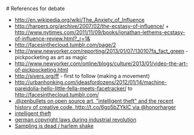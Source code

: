 # References for debate
* http://en.wikipedia.org/wiki/The_Anxiety_of_Influence
* http://harpers.org/archive/2007/02/the-ecstasy-of-influence/ + http://www.nytimes.com/2011/11/09/books/jonathan-lethems-ecstasy-of-influence-review.html?_r=1&
* http://facesinthecloud.tumblr.com/page/2
* http://www.newyorker.com/reporting/2013/01/07/130107fa_fact_green - pickpocketing as art as magic
* http://www.newyorker.com/online/blogs/culture/2013/01/video-the-art-of-pickpocketing.html
* http://sivers.org/ff - first to follow (making a movement) 
* http://urbanhonking.com/ideasfordozens/2012/01/14/machine-pareidolia-hello-little-fella-meets-facetracker/ to http://facesinthecloud.tumblr.com/
* [.@zenbullets on open source art, "intelligent theft" and the recent history of creative code. http://t.co/6go5bZYklC via @honorharger](https://twitter.com/mtchl/status/308536889869234176)
* [intelligent theft](http://zenbullets.com/blog/?p=885)
* [german copyright laws during industrial revolution](http://www.spiegel.de/international/zeitgeist/no-copyright-law-the-real-reason-for-germany-s-industrial-expansion-a-710976.html)
* [Sampling is dead / harlem shake](http://www.guardian.co.uk/music/2013/mar/13/harlem-shake-internet-killing-sampling?INTCMP=SRCH)
